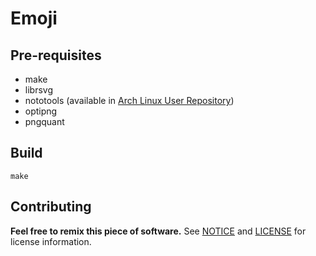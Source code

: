 # Emoji

## Pre-requisites

- make
- librsvg
- nototools (available in [Arch Linux User Repository](https://aur.archlinux.org/packages/nototools-git/))
- optipng
- pngquant

## Build

```
make
```

## Contributing

__Feel free to remix this piece of software.__ See [NOTICE](./NOTICE) and
[LICENSE](./LICENSE) for license information.

